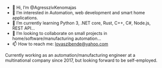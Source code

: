- 👋 Hi, I’m @AgresszivKenomajas 
- 👀 I’m interested in Automation, web development and smart home applications.
- 🌱 I’m currently learning Python 3, .NET core, Rust, C++, C#, Node.js, REST API...
- 💞️ I’m looking to collaborate on small projects in home/software/manufacturing automation...
- 📫 How to reach me: lovaszibende@yahoo.com 

Currently working as an automation/manufacturing engineer at a multinational company since 2017, but looking forward to be self-employed.
<!---
AgresszivKenomajas/AgresszivKenomajas is a ✨ special ✨ repository because its `README.md` (this file) appears on your GitHub profile.
You can click the Preview link to take a look at your changes.
--->
